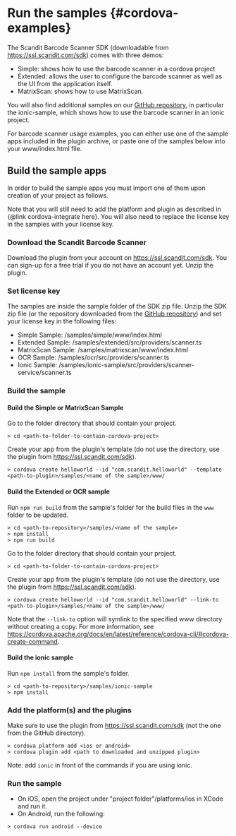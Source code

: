Run the samples {#cordova-examples}
===================================

The Scandit Barcode Scanner SDK (downloadable from https://ssl.scandit.com/sdk) comes with three demos:
* Simple: shows how to use the barcode scanner in a cordova project
* Extended: allows the user to configure the barcode scanner as well as the UI from the application itself.
* MatrixScan: shows how to use MatrixScan.

You will also find additional samples on our <a href="https://github.com/Scandit/barcodescanner-sdk-cordova/tree/master">GitHub repository</a>, in particular the ionic-sample, which shows how to use the barcode scanner in an ionic project.

For barcode scanner usage examples, you can either use one of the sample apps included in the plugin archive, or paste one of the samples below into your www/index.html file.

## Build the sample apps

In order to build the sample apps you must import one of them upon creation of your project as follows.

Note that you will still need to add the platform and plugin as described in {@link cordova-integrate here}. You will also need to replace the license key in the samples with your license key.



### Download the Scandit Barcode Scanner

Download the plugin from your account on https://ssl.scandit.com/sdk. You can sign-up for a free trial if you do not have an account yet. Unzip the plugin.

### Set license key

The samples are inside the sample folder of the SDK zip file. Unzip the SDK zip file (or the repository downloaded from the <a href="https://github.com/Scandit/barcodescanner-sdk-cordova/tree/master">GitHub repository</a>) and set your license key in the following files:
* Simple Sample: <path-to-plugin>/samples/simple/www/index.html
* Extended Sample: <path-to-plugin>/samples/extended/src/providers/scanner.ts
* MatrixScan Sample: <path-to-plugin>/samples/matrixscan/www/index.html
* OCR Sample: <path-to-repository>/samples/ocr/src/providers/scanner.ts
* Ionic Sample: <path-to-repository>/samples/ionic-sample/src/providers/scanner-service/scanner.ts


### Build the sample

#### Build the Simple or MatrixScan Sample

Go to the folder directory that should contain your project.
~~~~~~~~~~~~~~~~~~~~~~~~~~~~~~~~~~~~{.java}
> cd <path-to-folder-to-contain-cordova-project>
~~~~~~~~~~~~~~~~~~~~~~~~~~~~~~~~~~~~

Create your app from the plugin's template (do not use the directory, use the plugin from https://ssl.scandit.com/sdk).
~~~~~~~~~~~~~~~~~~~~~~~~~~~~~~~~~~~~{.java}
> cordova create helloworld --id "com.scandit.helloworld" --template <path-to-plugin>/samples/<name of the sample>/www/
~~~~~~~~~~~~~~~~~~~~~~~~~~~~~~~~~~~~

#### Build the Extended or OCR sample

Run `npm run build` from the sample's folder for the build files in the `www` folder to be updated.

~~~~~~~~~~~~~~~~~~~~~~~~~~~~~~~~~~~~{.java}
> cd <path-to-repository>/samples/<name of the sample>
> npm install
> npm run build
~~~~~~~~~~~~~~~~~~~~~~~~~~~~~~~~~~~~

Go to the folder directory that should contain your project.
~~~~~~~~~~~~~~~~~~~~~~~~~~~~~~~~~~~~{.java}
> cd <path-to-folder-to-contain-cordova-project>
~~~~~~~~~~~~~~~~~~~~~~~~~~~~~~~~~~~~

Create your app from the plugin's template (do not use the directory, use the plugin from https://ssl.scandit.com/sdk).
~~~~~~~~~~~~~~~~~~~~~~~~~~~~~~~~~~~~{.java}
> cordova create helloworld --id "com.scandit.helloworld" --link-to <path-to-plugin>/samples/<name of the sample>/www/
~~~~~~~~~~~~~~~~~~~~~~~~~~~~~~~~~~~~

Note that the `--link-to` option will symlink to the specified www directory without creating a copy. For more information, see https://cordova.apache.org/docs/en/latest/reference/cordova-cli/#cordova-create-command.

#### Build the ionic sample

Run `npm install` from the sample's folder.

~~~~~~~~~~~~~~~~~~~~~~~~~~~~~~~~~~~~{.java}
> cd <path-to-repository>/samples/ionic-sample
> npm install
~~~~~~~~~~~~~~~~~~~~~~~~~~~~~~~~~~~~

### Add the platform(s) and the plugins

Make sure to use the plugin from https://ssl.scandit.com/sdk (not the one from the GitHub directory).

~~~~~~~~~~~~~~~~~~~~~~~~~~~~~~~~~~~~{.java}
> cordova platform add <ios or android>
> cordova plugin add <path to downloaded and unzipped plugin>
~~~~~~~~~~~~~~~~~~~~~~~~~~~~~~~~~~~~

Note: add `ionic` in front of the commands if you are using ionic.

### Run the sample

* On iOS, open the project under "project folder"/platforms/ios in XCode and run it.
* On Android, run the following:
~~~~~~~~~~~~~~~~~~~~~~~~~~~~~~~~~~~~{.java}
> cordova run android --device
~~~~~~~~~~~~~~~~~~~~~~~~~~~~~~~~~~~~
